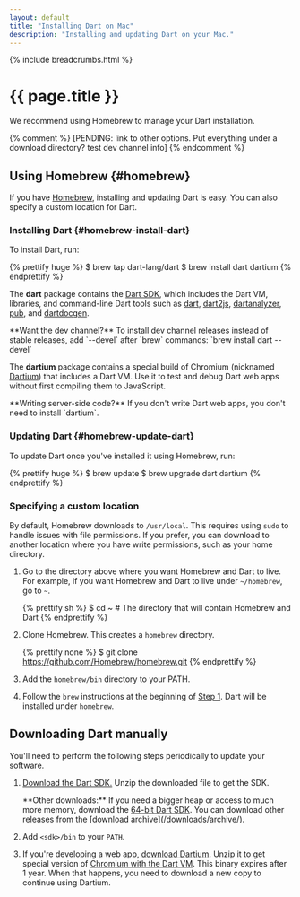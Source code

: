```yaml
---
layout: default
title: "Installing Dart on Mac"
description: "Installing and updating Dart on your Mac."
---
```


{% include breadcrumbs.html %}

# {{ page.title }}

We recommend using Homebrew
to manage your Dart installation.

{% comment %}
[PENDING: link to other options. Put everything under a download directory? test dev channel info]
{% endcomment %}


## Using Homebrew {#homebrew}

If you have [Homebrew](http://brew.sh/),
installing and updating Dart is easy.
You can also specify a custom location for Dart.


### Installing Dart {#homebrew-install-dart}

To install Dart, run:

{% prettify huge %}
$ brew tap dart-lang/dart
$ brew install dart dartium
{% endprettify %}

The **dart** package contains the [Dart SDK](/tools/sdk/),
which includes the Dart VM, libraries, and command-line Dart tools such as
[dart](/tools/dart-vm/), [dart2js](/tools/dart2js/),
[dartanalyzer](/docs/dart-up-and-running/contents/ch04-tools-dart_analyzer.html),
[pub](/tools/pub/), and [dartdocgen](/tools/dartdocgen/).

<aside class="alert alert-info" markdown="1">
**Want the dev channel?**
To install dev channel releases instead of stable releases,
add `--devel` after `brew` commands:
`brew install dart --devel`
</aside>

The **dartium** package contains a special build of Chromium
(nicknamed [Dartium](/tools/dartium/)) that includes a Dart VM.
Use it to test and
debug Dart web apps without first compiling them to JavaScript.

<aside class="alert alert-info" markdown="1">
**Writing server-side code?**
If you don't write Dart web apps,
you don't need to install `dartium`.
</aside>


### Updating Dart {#homebrew-update-dart}

To update Dart once you've installed it using Homebrew, run:

{% prettify huge %}
$ brew update
$ brew upgrade dart dartium
{% endprettify %}


### Specifying a custom location

By default, Homebrew downloads to `/usr/local`. This requires using
`sudo` to handle issues with file permissions. If you prefer, you can
download to another location where you have write permissions, such
as your home directory.

1. Go to the directory above where you want
   Homebrew and Dart to live.
   For example, if you want Homebrew and Dart to live under
   `~/homebrew`, go to `~`.

   {% prettify sh %}
   $ cd ~    # The directory that will contain Homebrew and Dart
   {% endprettify %}

2. Clone Homebrew. This creates a `homebrew` directory.

   {% prettify none %}
   $ git clone https://github.com/Homebrew/homebrew.git
   {% endprettify %}

3. Add the `homebrew/bin` directory to your PATH.

4. Follow the `brew` instructions at the beginning of
[Step 1](#install-dart). Dart will be installed under `homebrew`.


## Downloading Dart manually

You'll need to perform the following steps
periodically to update your software.

1. <a
    data-bits="32" data-os="macos" data-tool="sdk"
    class="download-link"
    href="{{ site.custom.downloads.dartarchive-stable-url-prefix }}/latest/sdk/dartsdk-macos-ia32-release.zip">
   Download the Dart SDK.</a>
   Unzip the downloaded file to get the SDK.

   <aside class="alert alert-info" markdown="1">
   **Other downloads:**
   If you need a bigger heap or access to much more memory,
   download the <a
    data-bits="64" data-os="macos" data-tool="sdk"
    class="download-link"
    href="{{ site.custom.downloads.dartarchive-stable-url-prefix }}/latest/sdk/dartsdk-macos-x64-release.zip">
   64-bit Dart SDK</a>.
   You can download other releases from the
   [download archive](/downloads/archive/).
   </aside>

2. Add `<sdk>/bin` to your `PATH`.

3. If you're developing a web app, <a
    data-bits="32" data-os="macos" data-tool="dartium"
    class="download-link"
    href="{{ site.custom.downloads.dartarchive-stable-url-prefix }}/latest/dartium/dartium-macos-ia32-release.zip">
  download Dartium</a>.
  Unzip it to get special version of
  [Chromium with the Dart VM](/tools/dartium/).
  This binary expires after 1 year. When that happens,
  you need to download a new copy to continue using Dartium.
